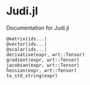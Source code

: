 # Judi.jl

Documentation for Judi.jl

```@docs
@matrix(ids...)
@vector(ids...)
@scalar(ids...)
derivative(expr, wrt::Tensor)
gradient(expr, wrt::Tensor)
jacobian(expr, wrt::Tensor)
hessian(expr, wrt::Tensor)
to_std_string(expr)
```
